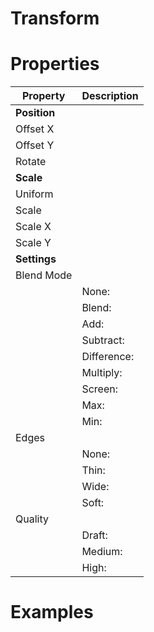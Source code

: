 # Transform


# Properties


| Property | Description| 
| -------- | -----------|
| **Position** |  |
| Offset X |  |
| Offset Y |  |
| Rotate |  |
| **Scale** |  |
| Uniform |  |
| Scale |  |
| Scale X |  |
| Scale Y |  |
| **Settings** |  |
| Blend Mode |  |
| | None: <desc> |
| | Blend: <desc> |
| | Add: <desc> |
| | Subtract: <desc> |
| | Difference: <desc> |
| | Multiply: <desc> |
| | Screen: <desc> |
| | Max: <desc> |
| | Min: <desc> |
| Edges |  |
| | None: <desc> |
| | Thin: <desc> |
| | Wide: <desc> |
| | Soft: <desc> |
| Quality |  |
| | Draft: <desc> |
| | Medium: <desc> |
| | High: <desc> |




# Examples
